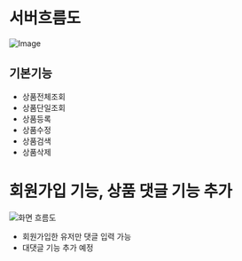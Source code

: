 # 서버흐름도
![Image](https://github.com/user-attachments/assets/c6a3fe81-c741-4860-8efd-6d32860c7920)

## 기본기능
- 상품전체조회
- 상품단일조회
- 상품등록
- 상품수정
- 상품검색
- 상품삭제


# 회원가입 기능, 상품 댓글 기능 추가
![화면 흐름도](https://github.com/user-attachments/assets/f7bee897-6f91-4e84-adb9-fe76f51dab2f)

- 회원가입한 유저만 댓글 입력 가능
- 대댓글 기능 추가 예정
   
